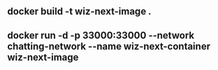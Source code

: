 

## docker build -t wiz-next-image .
## docker run -d -p 33000:33000 --network chatting-network --name wiz-next-container wiz-next-image